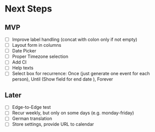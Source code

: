 # Next Steps

## MVP
- [ ] Improve label handling (concat with colon only if not empty)
- [ ] Layout form in columns
- [ ] Date Picker
- [ ] Proper Timezone selection
- [ ] Add CI
- [ ] Help texts
- [ ] Select box for recurrence: Once (just generate one event for each person), Until (Show field for end date ), Forever

## Later
- [ ] Edge-to-Edge test
- [ ] Recur weekly, but only on some days (e.g. monday-friday)
- [ ] German translation
- [ ] Store settings, provide URL to calendar
